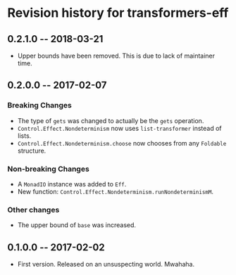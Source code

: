 # Revision history for transformers-eff

## 0.2.1.0  -- 2018-03-21

* Upper bounds have been removed. This is due to lack of maintainer time.

## 0.2.0.0  -- 2017-02-07

### Breaking Changes

* The type of `gets` was changed to actually be the `gets` operation.
* `Control.Effect.Nondeterminism` now uses `list-transformer` instead of lists.
* `Control.Effect.Nondeterminism.choose` now chooses from any `Foldable` 
  structure.

### Non-breaking Changes

* A `MonadIO` instance was added to `Eff`.
* New function: `Control.Effect.Nondeterminism.runNondeterminismM`.

### Other changes

* The upper bound of `base` was increased.

## 0.1.0.0  -- 2017-02-02

* First version. Released on an unsuspecting world. Mwahaha.
